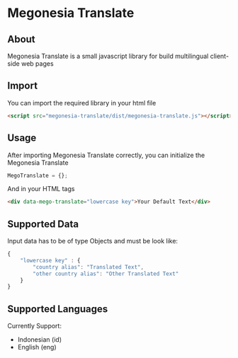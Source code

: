 # Megonesia Translate

## About

Megonesia Translate is a small javascript library for build multilingual client-side web pages

## Import

You can import the required library in your html file

```html
<script src="megonesia-translate/dist/megonesia-translate.js"></script>
```

## Usage

After importing Megonesia Translate correctly, you can initialize the Megonesia Translate

```javascript
MegoTranslate = {};
```

And in your HTML tags

```html
<div data-mego-translate="lowercase key">Your Default Text</div>
```

## Supported Data

Input data has to be of type Objects and must be look like:

```javascript
{
    "lowercase key" : {
        "country alias": "Translated Text",
        "other country alias": "Other Translated Text"
    }
}
```

## Supported Languages

Currently Support:

- Indonesian (id)
- English (eng)
